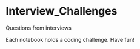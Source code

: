 # Interview_Challenges
Questions from interviews

Each notebook holds a coding challenge. Have fun!
